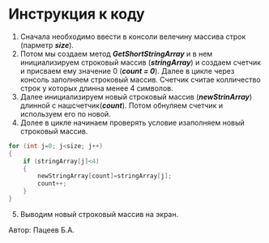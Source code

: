 # Инструкция к коду
1. Сначала необходимо ввести в консоли велечину массива строк (парметр ***size***).
2. Потом мы создаем метод ***GetShortStringArray*** и в нем инициализируем строковый массив (***stringArray***) и создаем счетчик и присваем ему значение 0 (***count = 0***). Далее в цикле через консоль заполняем строковый массив. Счетчик считае колличество строк у которых длинна менее 4 символов.
3. Далее инициализируем новый строковый массив (***newStrinArray***) длинной с нашсчетчик(***count***). Потом обнуляем счетчик и используем его по новой.
4. Долее в цикле начинаем проверять условие изаполняем новый строковый массив.
```C#
for (int j=0; j<size; j++)
{
    if (stringArray[j]<4)
    {
        newStringArray[count]=stringArray[j];
        count++;
    }
}
```
5. Выводим новый строковый массив на экран.

Автор: Пацеев Б.А.
